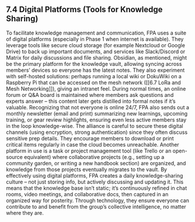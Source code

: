 ## 7.4 Digital Platforms (Tools for Knowledge Sharing)

To facilitate knowledge management and communication, FPA uses a suite of digital platforms (especially in Phase 1 when internet is available). They leverage tools like secure cloud storage (for example Nextcloud or Google Drive) to back up important documents, and services like Slack/Discord or Matrix for daily discussions and file sharing. Obsidian, as mentioned, might be the primary platform for the knowledge vault, allowing syncing across members’ devices so everyone has the latest notes. They also experiment with self-hosted solutions: perhaps running a local wiki or DokuWiki on a Raspberry Pi that can be accessed on the mesh network ([[6.7 LoRa and Mesh Networking]]), giving an intranet feel. During normal times, an online forum or Q&A board is maintained where members ask questions and experts answer – this content later gets distilled into formal notes if it’s valuable. Recognizing that not everyone is online 24/7, FPA also sends out a monthly newsletter (email and print) summarizing new learnings, upcoming training, or gear review highlights, ensuring even less active members stay in the loop knowledge-wise. The alliance is careful to secure these digital channels (using encryption, strong authentication) since they often discuss sensitive prep details. They encourage members to download or print critical items regularly in case the cloud becomes unreachable. Another platform in use is a task or project management tool (like Trello or an open-source equivalent) where collaborative projects (e.g., setting up a community garden, or writing a new handbook section) are organized, and knowledge from those projects eventually migrates to the vault. By effectively using digital platforms, FPA creates a daily knowledge-sharing culture – not just storing info, but actively discussing and updating it. This means that the knowledge base isn’t static; it’s continuously refined in chat rooms, video meetings, and collaborative docs, then captured in an organized way for posterity. Through technology, they ensure everyone can contribute to and benefit from the group’s collective intelligence, no matter where they are.